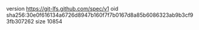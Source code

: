 version https://git-lfs.github.com/spec/v1
oid sha256:30e0f616134a6726d8947b160f7f7b0167d8a85b6086323ab9b3cf93fb307262
size 10854
